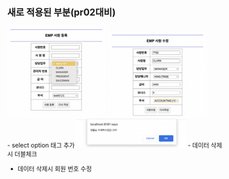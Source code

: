 ## 새로 적용된 부분(pr02대비)

<div>
<img src="https://github.com/hyeah0/SmartWeb_Contents_WebApplication_developer_class/blob/main/5_web/05_jsp_databaseConnect/img/03/insert.png" width="45%">
<img src="https://github.com/hyeah0/SmartWeb_Contents_WebApplication_developer_class/blob/main/5_web/05_jsp_databaseConnect/img/03/update.png" width="45%">
</div>
- select option 태그 추가

<img src="https://github.com/hyeah0/SmartWeb_Contents_WebApplication_developer_class/blob/main/5_web/05_jsp_databaseConnect/img/03/delete.png" width="50%">
- 데이터 삭제시 더블체크

- 데이터 삭제시 회원 번호 수정
